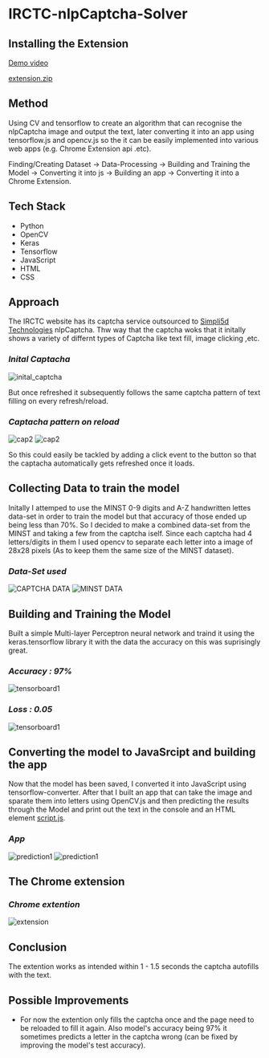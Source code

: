 # IRCTC-nlpCaptcha-Solver

## Installing the Extension

[Demo video](https://drive.google.com/file/d/1S9zzamvuZC7ppujlaSXRSS6LkP5vnLx3/view?usp=sharing)

[extension.zip](https://drive.google.com/file/d/1OMjxvAXt6p9v7_eKz5GkVlG1PtfOkzuw/view?usp=sharing)

## Method
Using CV and tensorflow to create an algorithm that can recognise the nlpCaptcha image and output the text, 
later converting it into an app using tensorflow.js and opencv.js so the it can be easily implemented into various web apps (e.g. Chrome Extension api .etc).

Finding/Creating Dataset -> Data-Processing -> Building and Training the Model -> Converting it into js -> Building an app -> Converting it into a Chrome Extension.

## Tech Stack
* Python
* OpenCV
* Keras
* Tensorflow
* JavaScript
* HTML
* CSS

## Approach
The IRCTC website has its captcha service outsourced to [Simpli5d Technologies](https://nlpcaptcha.in/en/index.html) nlpCaptcha.
Thw way that the captcha woks that it initally shows a variety of differnt types of Captcha like text fill, image clicking ,etc.

### *Inital Captacha*
![inital_captcha](readme-assets/cap1.jpg)

But once refreshed it subsequently follows the same captcha pattern of text filling on every refresh/reload.

### *Captacha pattern on reload*
![cap2](readme-assets/cap5.jpg) 
![cap2](readme-assets/cap4.jpg) 

So this could easily be tackled by adding a click event to the button so that the captacha automatically gets refreshed once it loads. 

## Collecting Data to train the model
Initally I attemped to use the MINST 0-9 digits and A-Z handwritten lettes data-set in order to train the model but that accuracy of those ended up being less than 70%.
So I decided to make a combined data-set from the MINST and taking a few from the captcha iself.
Since each captcha had 4 letters/digits in them I used opencv to separate each letter into a image of 28x28 pixels (As to keep them the same size of the MINST dataset).

### *Data-Set used*
![CAPTCHA DATA](readme-assets/5.jpg)
![MINST DATA](readme-assets/55.jpg)

## Building and Training the Model
Built a simple Multi-layer Perceptron neural network and traind it using the keras.tensorflow library it with the data the accuracy on this was suprisingly great.

### *Accuracy : 97%*
![tensorboard1](readme-assets/accuracy.jpg)

### *Loss : 0.05*
![tensorboard1](readme-assets/loss.jpg) 

## Converting the model to JavaSrcipt and building the app

Now that the model has been saved, I converted it into JavaScript using tensorflow-converter. After that I built an app that can take the image and sparate them into letters using OpenCV.js and then predicting the results through the Model and print out the text in the console and an HTML element [script.js](app/script.js).

### *App*
![prediction1](readme-assets/app1.jpg) 
![prediction1](readme-assets/app2.jpg) 

## The Chrome extension

### *Chrome extention*
![extension](readme-assets/extension.jpg)


## Conclusion

The extention works as intended within 1 - 1.5 seconds the captcha autofills with the text.

## Possible Improvements 

* For now the extention only fills the captcha once and the page need to be reloaded to fill it again. Also model's accuracy being 97% it sometimes predicts a letter in the captcha wrong (can be fixed by improving the model's test accuracy).
